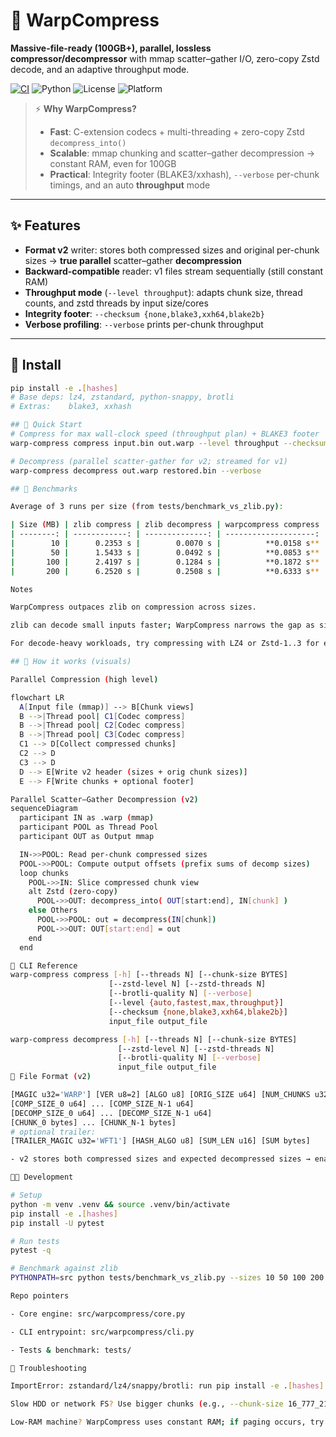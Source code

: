 # 🚀 WarpCompress

**Massive-file-ready (100GB+), parallel, lossless compressor/decompressor** with mmap scatter–gather I/O, zero-copy Zstd decode, and an adaptive throughput mode.

[![CI](https://github.com/shakeeb1532/warpcompress/actions/workflows/ci.yml/badge.svg)](https://github.com/shakeeb1532/warpcompress/actions/workflows/ci.yml)
![Python](https://img.shields.io/badge/python-3.9%2B-blue.svg)
![License](https://img.shields.io/badge/license-MIT-green.svg)
![Platform](https://img.shields.io/badge/platform-Linux%20%7C%20macOS-lightgrey.svg)

> ⚡️ **Why WarpCompress?**
>
> - **Fast**: C-extension codecs + multi-threading + zero-copy Zstd `decompress_into()`  
> - **Scalable**: mmap chunking and scatter–gather decompression → constant RAM, even for 100GB  
> - **Practical**: Integrity footer (BLAKE3/xxhash), `--verbose` per-chunk timings, and an auto **throughput** mode

---

## ✨ Features

- **Format v2** writer: stores both compressed sizes and original per-chunk sizes → **true parallel** scatter–gather **decompression**  
- **Backward-compatible** reader: v1 files stream sequentially (still constant RAM)  
- **Throughput mode** (`--level throughput`): adapts chunk size, thread counts, and zstd threads by input size/cores  
- **Integrity footer**: `--checksum {none,blake3,xxh64,blake2b}`  
- **Verbose profiling**: `--verbose` prints per-chunk throughput

---

## 🔧 Install

```bash
pip install -e .[hashes]
# Base deps: lz4, zstandard, python-snappy, brotli
# Extras:    blake3, xxhash

## 🏁 Quick Start
# Compress for max wall-clock speed (throughput plan) + BLAKE3 footer
warp-compress compress input.bin out.warp --level throughput --checksum blake3 --verbose

# Decompress (parallel scatter-gather for v2; streamed for v1)
warp-compress decompress out.warp restored.bin --verbose

## 🧪 Benchmarks

Average of 3 runs per size (from tests/benchmark_vs_zlib.py):

| Size (MB) | zlib compress | zlib decompress | warpcompress compress | warpcompress decompress |
| --------: | ------------: | --------------: | --------------------: | ----------------------: |
|        10 |      0.2353 s |        0.0070 s |          **0.0158 s** |                0.0187 s |
|        50 |      1.5433 s |        0.0492 s |          **0.0853 s** |                0.1027 s |
|       100 |      2.4197 s |        0.1284 s |          **0.1872 s** |                0.2025 s |
|       200 |      6.2520 s |        0.2508 s |          **0.6333 s** |                0.7307 s |

Notes

WarpCompress outpaces zlib on compression across sizes.

zlib can decode small inputs faster; WarpCompress narrows the gap as size grows.

For decode-heavy workloads, try compressing with LZ4 or Zstd-1..3 for even faster reads.

## 🧠 How it works (visuals)

Parallel Compression (high level)

flowchart LR
  A[Input file (mmap)] --> B[Chunk views]
  B -->|Thread pool| C1[Codec compress]
  B -->|Thread pool| C2[Codec compress]
  B -->|Thread pool| C3[Codec compress]
  C1 --> D[Collect compressed chunks]
  C2 --> D
  C3 --> D
  D --> E[Write v2 header (sizes + orig chunk sizes)]
  E --> F[Write chunks + optional footer]

Parallel Scatter–Gather Decompression (v2)
sequenceDiagram
  participant IN as .warp (mmap)
  participant POOL as Thread Pool
  participant OUT as Output mmap

  IN->>POOL: Read per-chunk compressed sizes
  POOL->>POOL: Compute output offsets (prefix sums of decomp sizes)
  loop chunks
    POOL->>IN: Slice compressed chunk view
    alt Zstd (zero-copy)
      POOL->>OUT: decompress_into( OUT[start:end], IN[chunk] )
    else Others
      POOL->>POOL: out = decompress(IN[chunk])
      POOL->>OUT: OUT[start:end] = out
    end
  end

🧰 CLI Reference
warp-compress compress [-h] [--threads N] [--chunk-size BYTES]
                      [--zstd-level N] [--zstd-threads N]
                      [--brotli-quality N] [--verbose]
                      [--level {auto,fastest,max,throughput}]
                      [--checksum {none,blake3,xxh64,blake2b}]
                      input_file output_file

warp-compress decompress [-h] [--threads N] [--chunk-size BYTES]
                        [--zstd-level N] [--zstd-threads N]
                        [--brotli-quality N] [--verbose]
                        input_file output_file
🧩 File Format (v2)

[MAGIC u32='WARP'] [VER u8=2] [ALGO u8] [ORIG_SIZE u64] [NUM_CHUNKS u32]
[COMP_SIZE_0 u64] ... [COMP_SIZE_N-1 u64]
[DECOMP_SIZE_0 u64] ... [DECOMP_SIZE_N-1 u64]
[CHUNK_0 bytes] ... [CHUNK_N-1 bytes]
# optional trailer:
[TRAILER_MAGIC u32='WFT1'] [HASH_ALGO u8] [SUM_LEN u16] [SUM bytes]

- v2 stores both compressed sizes and expected decompressed sizes → enables per-chunk offset precompute and zero-copy Zstd decompress_into().

🧑‍💻 Development

# Setup
python -m venv .venv && source .venv/bin/activate
pip install -e .[hashes]
pip install -U pytest

# Run tests
pytest -q

# Benchmark against zlib
PYTHONPATH=src python tests/benchmark_vs_zlib.py --sizes 10 50 100 200 --runs 3

Repo pointers

- Core engine: src/warpcompress/core.py

- CLI entrypoint: src/warpcompress/cli.py

- Tests & benchmark: tests/

🐛 Troubleshooting

ImportError: zstandard/lz4/snappy/brotli: run pip install -e .[hashes] again (base + extras)

Slow HDD or network FS? Use bigger chunks (e.g., --chunk-size 16_777_216) and --level throughput

Low-RAM machine? WarpCompress uses constant RAM; if paging occurs, try fewer threads (--threads 4)
